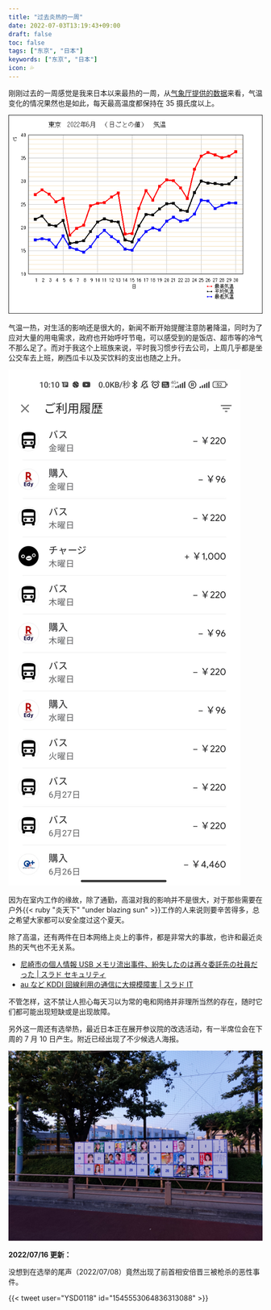 ```yaml
---
title: "过去炎热的一周"
date: 2022-07-03T13:19:43+09:00
draft: false
toc: false
tags: ["东京", "日本"]
keywords: ["东京", "日本"]
icon: 💦
---
```


刚刚过去的一周感觉是我来日本以来最热的一周，从[气象厅提供的数据](https://www.data.jma.go.jp/obd/stats/etrn/index.php)来看，气温变化的情况果然也是如此，每天最高温度都保持在 35 摄氏度以上。

<!--more-->

![2022 年 6 月东京温度](featured_2022-06-temperature-tokyo.png)

气温一热，对生活的影响还是很大的，新闻不断开始提醒注意防暑降温，同时为了应对大量的用电需求，政府也开始呼吁节电，可以感受到的是饭店、超市等的冷气不那么足了。而对于我这个上班族来说，平时我习惯步行去公司，上周几乎都是坐公交车去上班，刷西瓜卡以及买饮料的支出也随之上升。

![每天刷公交车、买饮料](suica-history.jpg)

因为在室内工作的缘故，除了通勤，高温对我的影响并不是很大，对于那些需要在户外{{< ruby "炎天下" "under blazing sun" >}}工作的人来说则要辛苦得多，总之希望大家都可以安全度过这个夏天。

除了高温，还有两件在日本网络上炎上的事件，都是非常大的事故，也许和最近炎热的天气也不无关系。

- [尼崎市の個人情報 USB メモリ流出事件、紛失したのは再々委託先の社員だった | スラド セキュリティ](https://security.srad.jp/story/22/06/27/1543200/)
- [au など KDDI 回線利用の通信に大規模障害 | スラド IT](https://it.srad.jp/story/22/07/03/0058252/)

不管怎样，这不禁让人担心每天习以为常的电和网络并非理所当然的存在，随时它们都可能出现短缺或是出现故障。

另外这一周还有选举热，最近日本正在展开参议院的改选活动，有一半席位会在下周的 7 月 10 日产生。附近已经出现了不少候选人海报。

![第 26 回参議院議員通常選挙](2022_senkyo.jpg)

**2022/07/16 更新：**

没想到在选举的尾声（2022/07/08）竟然出现了前首相安倍晋三被枪杀的恶性事件。

{{< tweet user="YSD0118" id="1545553064836313088" >}}
